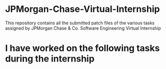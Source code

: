 # JPMorgan-Chase-Virtual-Internship
This repository contains all the submitted patch files of the various tasks assigned by JPMorgan Chase &amp; Co. Software Engineering Virtual Internship
# I have worked on the following tasks during the internship
